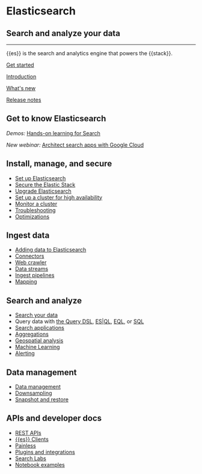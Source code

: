 # Elasticsearch

## Search and analyze your data

-------------------------------

{{es}} is the search and analytics engine that powers the {{stack}}.

[Get started](https://www.elastic.co/docs/get-started)

[Introduction](https://www.elastic.co/docs/get-started)

[What's new](https://www.elastic.co/docs/release-notes/elasticsearch)

[Release notes](https://www.elastic.co/docs/release-notes/elasticsearch)

## Get to know Elasticsearch

_Demos:_ [Hands-on learning for Search](https://www.elastic.co/demo-gallery?solutions=search&features=null&type=hands-on-learning)

_New webinar:_ [Architect search apps with Google Cloud](https://www.elastic.co/virtual-events/architecting-search-apps-on-google-cloud)

## Install, manage, and secure

* [Set up Elasticsearch](docs-content://deploy-manage/deploy/self-managed/installing-elasticsearch.md)
* [Secure the Elastic Stack](docs-content://deploy-manage/security.md)
* [Upgrade Elasticsearch](docs-content://deploy-manage/upgrade/deployment-or-cluster.md)
* [Set up a cluster for high availability](docs-content://deploy-manage/tools.md)
* [Monitor a cluster](docs-content://deploy-manage/monitor/cloud-health-perf.md)
* [Troubleshooting](docs-content://troubleshoot/elasticsearch.md)
* [Optimizations](docs-content://deploy-manage/production-guidance/optimize-performance.md)

## Ingest data

* [Adding data to Elasticsearch](docs-content://manage-data/ingest.md)
* [Connectors](https://www.elastic.co/docs/reference/search-connectors)
* [Web crawler](https://www.elastic.co/search-labs/blog/elastic-open-crawler-release)
* [Data streams](docs-content://manage-data/data-store/data-streams.md)
* [Ingest pipelines](docs-content://manage-data/ingest/transform-enrich/ingest-pipelines.md)
* [Mapping](docs-content://manage-data/data-store/mapping.md)

## Search and analyze

* [Search your data](docs-content://solutions/search/querying-for-search.md)
* Query data with [the Query DSL](docs-content://explore-analyze/query-filter/languages/querydsl.md), [ES|QL](docs-content://explore-analyze/query-filter/languages/esql.md), [EQL](docs-content://explore-analyze/query-filter/languages/eql.md), or [SQL](docs-content://explore-analyze/query-filter/languages/sql.md)
* [Search applications](docs-content://solutions/search/search-applications.md)
* [Aggregations](docs-content://explore-analyze/query-filter/aggregations.md)
* [Geospatial analysis](docs-content://explore-analyze/geospatial-analysis.md)
* [Machine Learning](docs-content://explore-analyze/machine-learning.md)
* [Alerting](docs-content://explore-analyze/alerts-cases.md)

## Data management

* [Data management](docs-content://manage-data/lifecycle.md)
* [Downsampling](docs-content://manage-data/lifecycle.md)
* [Snapshot and restore](docs-content://deploy-manage/tools/snapshot-and-restore.md)

## APIs and developer docs

* [REST APIs](https://www.elastic.co/docs/reference/elasticsearch/rest-apis)
* [{{es}} Clients](https://www.elastic.co/docs/reference/elasticsearch-clients)
* [Painless](https://www.elastic.co/docs/reference/scripting-languages/painless/painless)
* [Plugins and integrations](https://www.elastic.co/docs/reference/elasticsearch/plugins)
* [Search Labs](https://www.elastic.co/search-labs)
* [Notebook examples](https://www.elastic.co/search-labs/tutorials/examples)